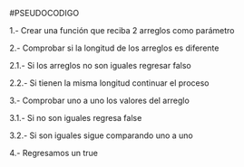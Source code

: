 #PSEUDOCODIGO

1.- Crear una función que reciba 2 arreglos como parámetro

2.- Comprobar si la longitud de los arreglos es diferente

  2.1.- Si los arreglos no son iguales regresar falso

  2.2.- Si tienen la misma longitud continuar el proceso

3.- Comprobar uno a uno los valores del arreglo

  3.1.- Si no son iguales regresa false

  3.2.- Si son iguales sigue comparando uno a uno

4.- Regresamos un true
